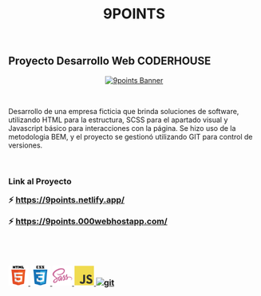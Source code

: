 <h1 align="center">9POINTS</h1><br>

## Proyecto Desarrollo Web CODERHOUSE

<p align="center">
  <a href="https://9points.netlify.app/" target="_blank">
    <img src="https://i.postimg.cc/Mps8zHPN/9points.webp"  alt="9points Banner" />
  </a>
</p>

<br>

<p align="left">
Desarrollo de una empresa ficticia que brinda soluciones de software, utilizando HTML para la estructura, SCSS para el apartado visual y Javascript básico para interacciones con la página. Se hizo uso de la metodologia BEM, y el proyecto se gestionó utilizando GIT para control de versiones. 
</p><br>

<h3 aling="left"> Link al Proyecto </p>

<p aling="left"> ⚡ <a href="https://9points.netlify.app/">https://9points.netlify.app/</a> </p>
<p aling="left"> ⚡ <a href="https://9points.000webhostapp.com/">https://9points.000webhostapp.com/</a> </p> 

<br>
<br>
<p align="left"> <a href="https://www.w3.org/html/" target="_blank" rel="noreferrer"> <img src="https://raw.githubusercontent.com/devicons/devicon/master/icons/html5/html5-original-wordmark.svg" alt="html5" width="40" height="40"/> </a> <a href="https://www.w3schools.com/css/" target="_blank" rel="noreferrer"> <img src="https://raw.githubusercontent.com/devicons/devicon/master/icons/css3/css3-original-wordmark.svg" alt="css3" width="40" height="40"/> </a> <a href="https://sass-lang.com" target="_blank" rel="noreferrer"> <img src="https://raw.githubusercontent.com/devicons/devicon/master/icons/sass/sass-original.svg" alt="sass" width="40" height="40"/> </a> <a href="https://developer.mozilla.org/en-US/docs/Web/JavaScript" target="_blank" rel="noreferrer"> <img src="https://raw.githubusercontent.com/devicons/devicon/master/icons/javascript/javascript-original.svg" alt="javascript" width="40" height="40"/> </a><a href="https://git-scm.com/" target="_blank" rel="noreferrer"> <img src="https://www.vectorlogo.zone/logos/git-scm/git-scm-icon.svg" alt="git" width="40" height="40"/> </a> </p>
